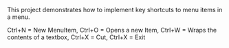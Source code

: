 This project demonstrates how to implement key shortcuts to menu items in a menu.

Ctrl+N = New MenuItem, 
Ctrl+O = Opens a new Item, 
Ctrl+W = Wraps the contents of a textbox, 
Ctrl+X = Cut, 
Ctrl+X = Exit


